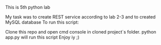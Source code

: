 This is 5th python lab

My task was to create REST service according to lab 2-3 and to created MySQL database
To run this script:

Clone this repo and open cmd console in cloned project`s folder.
python app.py will run this script
Enjoy iy ;)